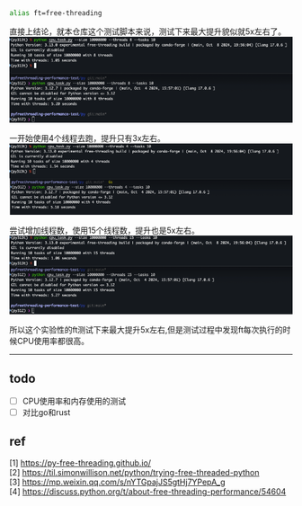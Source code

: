 ```sh
alias ft=free-threading
```

直接上结论，就本仓库这个测试脚本来说，测试下来最大提升貌似就5x左右了。
![img.png](image/8threads.png)

一开始使用4个线程去跑，提升只有3x左右。
![4threads.png](image/4threads.png)

尝试增加线程数，使用15个线程数，提升也是5x左右。
![15threads.png](image/15threads.png)

所以这个实验性的ft测试下来最大提升5x左右,但是测试过程中发现ft每次执行的时候CPU使用率都很高。

---

## todo

- [ ] CPU使用率和内存使用的测试
- [ ] 对比go和rust

## ref
[1] https://py-free-threading.github.io/    
[2] https://til.simonwillison.net/python/trying-free-threaded-python    
[3] https://mp.weixin.qq.com/s/nYTGpajJS5gtHj7YPepA_g   
[4] https://discuss.python.org/t/about-free-threading-performance/54604
